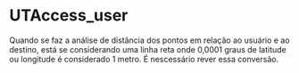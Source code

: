 # UTAccess_user

Quando se faz a análise de distância dos pontos em relação ao usuário e ao destino, está se considerando uma linha reta onde 0,0001 graus de latitude ou longitude é considerado 1 metro. É nescessário rever essa conversão.

